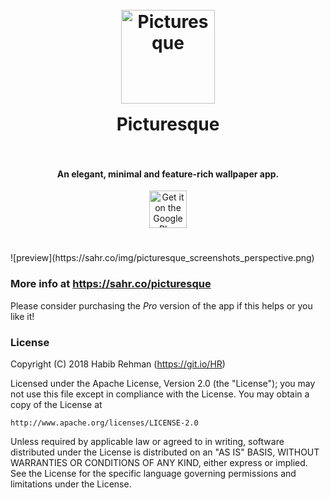 <h1 align="center">
  <br>
  <a href="https://sahr.co/picturesque"><img src="https://sahr.co/img/Picturesque_App_Icon.png" alt="Picturesque" width="150" style= "margin-bottom: 1rem"></a>
  <br>
  Picturesque
  <br>
  <br>
</h1>


<h4 align="center">An elegant, minimal and feature-rich wallpaper app.</h4>
<p align="center">
    <a href="https://play.google.com/store/apps/details?id=co.sahr.android.picturesque">
        <img src="https://cdn.rawgit.com/steverichey/google-play-badge-svg/266d2b2d/img/en_get.svg"
            alt="Get it on the Google Play Store" style= "margin-bottom: 0.5rem" height="60rem">
    </a>
</p>
<br>
![preview](https://sahr.co/img/picturesque_screenshots_perspective.png)

### More info at https://sahr.co/picturesque

Please consider purchasing the _Pro_ version of the app if this helps or you like it!


### License

Copyright (C) 2018 Habib Rehman (https://git.io/HR)

Licensed under the Apache License, Version 2.0 (the "License");
you may not use this file except in compliance with the License.
You may obtain a copy of the License at

    http://www.apache.org/licenses/LICENSE-2.0

Unless required by applicable law or agreed to in writing, software
distributed under the License is distributed on an "AS IS" BASIS,
WITHOUT WARRANTIES OR CONDITIONS OF ANY KIND, either express or implied.
See the License for the specific language governing permissions and
limitations under the License.
